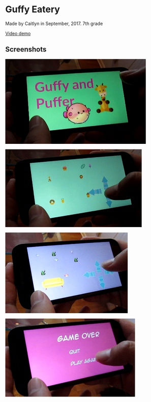 # Guffy Eatery
Made by Caitlyn in September, 2017.
7th grade

[Video demo](https://youtu.be/sskpNmisDrQ)

## Screenshots

![](img/doc/screen.png)

![](img/doc/screen2.png)

![](img/doc/screen3.png)

![](img/doc/screen4.png)